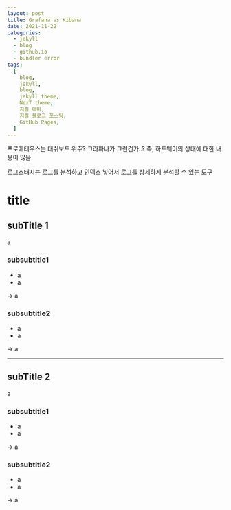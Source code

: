 ```yaml
---
layout: post
title: Grafana vs Kibana
date: 2021-11-22
categories:
  - jekyll
  - blog
  - github.io
  - bundler error
tags:
  [
    blog,
    jekyll,
    blog,
    jekyll theme,
    NexT theme,
    지킬 테마,
    지킬 블로그 포스팅,
    GitHub Pages,
  ]
---
```


프로메테우스는 대쉬보드 위주?
그라파나가 그런건가..?
즉, 하드웨어의 상태에 대한 내용이 많음

로그스태시는 로그를 분석하고 인덱스 넣어서 로그를 상세하게 분석할 수 있는 도구

# title

## subTitle 1

a

### subsubtitle1

- a
- a

-> a

### subsubtitle2

- a
- a

-> a

---

## subTitle 2

a

### subsubtitle1

- a
- a

-> a

### subsubtitle2

- a
- a

-> a
